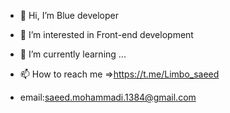 - 👋 Hi, I’m Blue developer
- 👀 I’m interested in Front-end development

- 🌱 I’m currently learning ...
- 📫 How to reach me =>https://t.me/Limbo_saeed
- email:saeed.mohammadi.1384@gmail.com

<!---
Limbo415/Limbo415 is a ✨ special ✨ repository because its `README.md` (this file) appears on your GitHub profile.
You can click the Preview link to take a look at your changes.
--->
